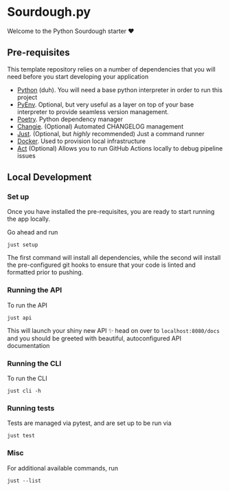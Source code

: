 # Sourdough.py

Welcome to the Python Sourdough starter ❤️

## Pre-requisites

This template repository relies on a number of dependencies that you will need before you start developing your
application

- [Python](https://www.python.org/) (duh). You will need a base python interpreter in order to run this project
- [PyEnv](https://github.com/pyenv/pyenv). Optional, but very useful as a layer on top of your base interpreter to
  provide seamless version management.
- [Poetry](https://python-poetry.org/). Python dependency manager
- [Changie](https://changie.dev/). (Optional) Automated CHANGELOG management
- [Just](https://github.com/casey/just).  (Optional, but _highly_ recommended) Just a command runner
- [Docker](https://www.docker.com/). Used to provision local infrastructure
- [Act](https://github.com/nektos/act) (Optional) Allows you to run GitHub Actions locally to debug pipeline issues

## Local Development

### Set up

Once you have installed the pre-requisites, you are ready to start running the app locally.

Go ahead and run

```shell
just setup
```

The first command will install all dependencies, while the second will install the pre-configured git hooks to ensure
that your code is linted and formatted prior to pushing.

### Running the API

To run the API

```shell
just api
```

This will launch your shiny new API ✨ head on over to `localhost:8080/docs` and you should be greeted with beautiful,
autoconfigured API documentation

### Running the CLI

To run the CLI

```shell
just cli -h
```

### Running tests

Tests are managed via pytest, and are set up to be run via

```shell
just test
```

### Misc

For additional available commands, run

```shell
just --list
```
